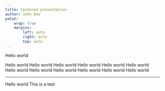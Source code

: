 ```yaml
---
title: Centered presentation
author: John Doe
patat:
    wrap: true
    margins:
        left: auto
        right: auto
        top: auto
...
```


Hello world

Hello world Hello world Hello world Hello world Hello world Hello world Hello world Hello world Hello world Hello world Hello world Hello world

---

Hello world
This is a test
